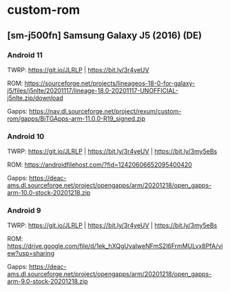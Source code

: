 # custom-rom

## [sm-j500fn] Samsung Galaxy J5 (2016) (DE)

### Android 11

TWRP: https://git.io/JLRLP | https://bit.ly/3r4yeUV

ROM: https://sourceforge.net/projects/lineageos-18-0-for-galaxy-j5/files/j5nlte/20201117/lineage-18.0-20201117-UNOFFICIAL-j5nlte.zip/download

Gapps: https://nav.dl.sourceforge.net/project/rexum/custom-rom/gapps/BiTGApps-arm-11.0.0-R19_signed.zip

### Android 10

TWRP: https://git.io/JLRLP | https://bit.ly/3r4yeUV | https://bit.ly/3my5eBs

ROM: https://androidfilehost.com/?fid=12420606652095400420

Gapps: https://deac-ams.dl.sourceforge.net/project/opengapps/arm/20201218/open_gapps-arm-10.0-stock-20201218.zip


### Android 9

TWRP: https://git.io/JLRLP | https://bit.ly/3r4yeUV | https://bit.ly/3my5eBs

ROM: https://drive.google.com/file/d/1ek_hXQgUvaIweNFmS2l6FrmMULvx8PfA/view?usp=sharing

Gapps: https://deac-ams.dl.sourceforge.net/project/opengapps/arm/20201218/open_gapps-arm-9.0-stock-20201218.zip
